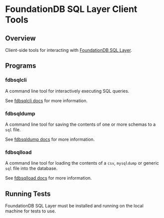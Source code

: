 # FoundationDB SQL Layer Client Tools

## Overview

Client-side tools for interacting with
[FoundationDB SQL Layer](https://github.com/foundationdb/sql-layer).


## Programs

### fdbsqlcli

A command line tool for interactively executing SQL queries.

See [fdbsqlcli docs](https://foundationdb.com/layers/sql/Admin/fdbsqlcli.html)
for more information.


### fdbsqldump

A command line tool for saving the contents of one or more schemas to a `sql`
file.

See [fdbsqldump docs](https://foundationdb.com/layers/sql/Admin/backup.html#fdbsqldump-command-line-tool)
for more information.

### fdbsqlload

A command line tool for loading the contents of a `csv`, `mysqldump` or
generic `sql` file into the database.

See [fdbsqlload docs](https://foundationdb.com/layers/sql/Admin/backup.html#fdbsqlload-command-line-tool)
for more information.


## Running Tests

FoundationDB SQL Layer must be installed and running on the local machine for tests to use.

